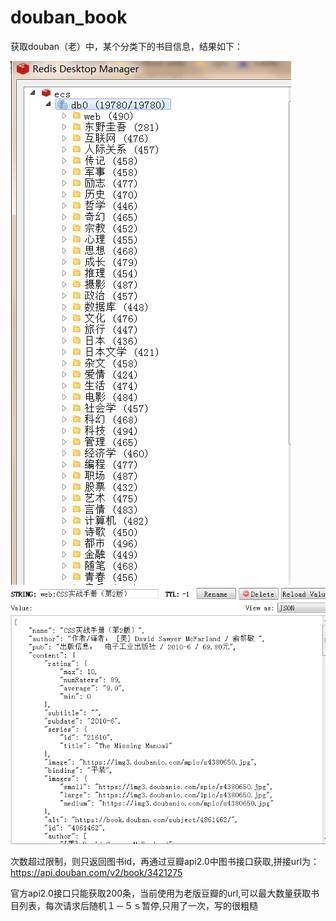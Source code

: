 # douban_book
获取douban（老）中，某个分类下的书目信息，结果如下： 

  ![image](https://github.com/vermouth1994/douban_book/blob/master/images/redis.png)
  ![image](https://github.com/vermouth1994/douban_book/blob/master/images/content.png)

  次数超过限制，则只返回图书id，再通过豆瓣api2.0中图书接口获取,拼接url为：https://api.douban.com/v2/book/3421275

  官方api2.0接口只能获取200条，当前使用为老版豆瓣的url,可以最大数量获取书目列表，每次请求后随机１－５ｓ暂停,只用了一次，写的很粗糙

